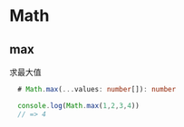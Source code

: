 # Math

## max
求最大值
```ts
  # Math.max(...values: number[]): number

  console.log(Math.max(1,2,3,4))
  // => 4
```